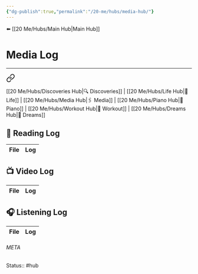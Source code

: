 ```yaml
---
{"dg-publish":true,"permalink":"/20-me/hubs/media-hub/"}
---
```


⬅️ [[20 Me/Hubs/Main Hub\|Main Hub]]

# Media Log
---

<div class="transclusion internal-embed is-loaded"><a class="markdown-embed-link" href="/20-me/hubs/main-hub/#f816b8" aria-label="Open link"><svg xmlns="http://www.w3.org/2000/svg" width="24" height="24" viewBox="0 0 24 24" fill="none" stroke="currentColor" stroke-width="2" stroke-linecap="round" stroke-linejoin="round" class="svg-icon lucide-link"><path d="M10 13a5 5 0 0 0 7.54.54l3-3a5 5 0 0 0-7.07-7.07l-1.72 1.71"></path><path d="M14 11a5 5 0 0 0-7.54-.54l-3 3a5 5 0 0 0 7.07 7.07l1.71-1.71"></path></svg></a><div class="markdown-embed">



[[20 Me/Hubs/Discoveries Hub\|🔍 Discoveries]] | [[20 Me/Hubs/Life Hub\|💖 Life]] | [[20 Me/Hubs/Media Hub\|🖇️ Media]] | [[20 Me/Hubs/Piano Hub\|🎹 Piano]] | [[20 Me/Hubs/Workout Hub\|🏃 Workout]] | [[20 Me/Hubs/Dreams Hub\|💭 Dreams]] 

</div></div>


## 📖 Reading Log
| File | Log |
| ---- | --- |


## 📺 Video Log
| File | Log |
| ---- | --- |


## 🎧 Listening Log
| File | Log |
| ---- | --- |





###### META
Status:: #hub
